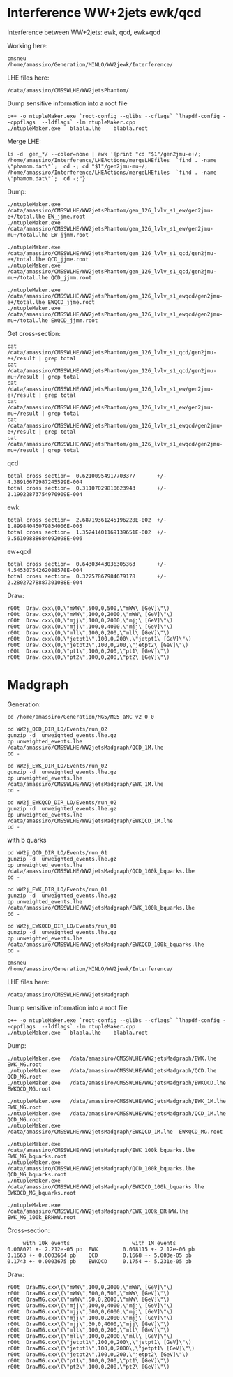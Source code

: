 Interference WW+2jets ewk/qcd
=======

Interference between WW+2jets: ewk, qcd, ewk+qcd


Working here:

    cmsneu
    /home/amassiro/Generation/MINLO/WW2jewk/Interference/

LHE files here:

    /data/amassiro/CMSSWLHE/WW2jetsPhantom/

Dump sensitive information into a root file

    c++ -o ntupleMaker.exe `root-config --glibs --cflags` `lhapdf-config --cppflags  --ldflags` -lm ntupleMaker.cpp
    ./ntupleMaker.exe   blabla.lhe    blabla.root


Merge LHE:

    ls -d  gen_*/ --color=none | awk '{print "cd "$1"/gen2jmu-e+/; /home/amassiro/Interference/LHEActions/mergeLHEfiles  `find . -name \"phamom.dat\"`;  cd -; cd "$1"/gen2jmu-mu+/; /home/amassiro/Interference/LHEActions/mergeLHEfiles  `find . -name \"phamom.dat\"`;  cd -;"}'

Dump:

    ./ntupleMaker.exe   /data/amassiro/CMSSWLHE/WW2jetsPhantom/gen_126_lvlv_s1_ew/gen2jmu-e+/total.lhe EW_jjme.root
    ./ntupleMaker.exe   /data/amassiro/CMSSWLHE/WW2jetsPhantom/gen_126_lvlv_s1_ew/gen2jmu-mu+/total.lhe EW_jjmm.root

    ./ntupleMaker.exe   /data/amassiro/CMSSWLHE/WW2jetsPhantom/gen_126_lvlv_s1_qcd/gen2jmu-e+/total.lhe QCD_jjme.root
    ./ntupleMaker.exe   /data/amassiro/CMSSWLHE/WW2jetsPhantom/gen_126_lvlv_s1_qcd/gen2jmu-mu+/total.lhe QCD_jjmm.root

    ./ntupleMaker.exe   /data/amassiro/CMSSWLHE/WW2jetsPhantom/gen_126_lvlv_s1_ewqcd/gen2jmu-e+/total.lhe EWQCD_jjme.root
    ./ntupleMaker.exe   /data/amassiro/CMSSWLHE/WW2jetsPhantom/gen_126_lvlv_s1_ewqcd/gen2jmu-mu+/total.lhe EWQCD_jjmm.root


Get cross-section:

    cat   /data/amassiro/CMSSWLHE/WW2jetsPhantom/gen_126_lvlv_s1_qcd/gen2jmu-e+/result | grep total 
    cat   /data/amassiro/CMSSWLHE/WW2jetsPhantom/gen_126_lvlv_s1_qcd/gen2jmu-mu+/result | grep total 
    cat   /data/amassiro/CMSSWLHE/WW2jetsPhantom/gen_126_lvlv_s1_ew/gen2jmu-e+/result | grep total 
    cat   /data/amassiro/CMSSWLHE/WW2jetsPhantom/gen_126_lvlv_s1_ew/gen2jmu-mu+/result | grep total 
    cat   /data/amassiro/CMSSWLHE/WW2jetsPhantom/gen_126_lvlv_s1_ewqcd/gen2jmu-e+/result | grep total 
    cat   /data/amassiro/CMSSWLHE/WW2jetsPhantom/gen_126_lvlv_s1_ewqcd/gen2jmu-mu+/result | grep total 

qcd

    total cross section=  0.62100954917703377       +/-  4.38916672987245599E-004
    total cross section=  0.31107029810623943       +/-  2.19922873754970909E-004

ewk

    total cross section=  2.68719361245196228E-002  +/-  1.89984045079834006E-005
    total cross section=  1.35241401169139651E-002  +/-  9.56109888684092098E-006

ew+qcd

    total cross section=  0.64303443036305363       +/-  4.54530754262088578E-004
    total cross section=  0.32257867984679178       +/-  2.28027278887301088E-004


    
Draw:

    r00t  Draw.cxx\(0,\"mWW\",500,0,500,\"mWW\ [GeV]\"\)
    r00t  Draw.cxx\(0,\"mWW\",100,0,2000,\"mWW\ [GeV]\"\)
    r00t  Draw.cxx\(0,\"mjj\",100,0,2000,\"mjj\ [GeV]\"\)
    r00t  Draw.cxx\(0,\"mjj\",100,0,4000,\"mjj\ [GeV]\"\)
    r00t  Draw.cxx\(0,\"mll\",100,0,200,\"mll\ [GeV]\"\)
    r00t  Draw.cxx\(0,\"jetpt1\",100,0,200\,\"jetpt1\ [GeV]\"\)
    r00t  Draw.cxx\(0,\"jetpt2\",100,0,200,\"jetpt2\ [GeV]\"\)
    r00t  Draw.cxx\(0,\"pt1\",100,0,200,\"pt1\ [GeV]\"\)
    r00t  Draw.cxx\(0,\"pt2\",100,0,200,\"pt2\ [GeV]\"\)


    
# Madgraph    
    
Generation:

    cd /home/amassiro/Generation/MG5/MG5_aMC_v2_0_0
    
    cd WW2j_QCD_DIR_LO/Events/run_02
    gunzip -d  unweighted_events.lhe.gz
    cp unweighted_events.lhe /data/amassiro/CMSSWLHE/WW2jetsMadgraph/QCD_1M.lhe
    cd -
    
    cd WW2j_EWK_DIR_LO/Events/run_02
    gunzip -d  unweighted_events.lhe.gz
    cp unweighted_events.lhe /data/amassiro/CMSSWLHE/WW2jetsMadgraph/EWK_1M.lhe
    cd -
    
    cd WW2j_EWKQCD_DIR_LO/Events/run_02
    gunzip -d  unweighted_events.lhe.gz
    cp unweighted_events.lhe /data/amassiro/CMSSWLHE/WW2jetsMadgraph/EWKQCD_1M.lhe
    cd -

with b quarks

    cd WW2j_QCD_DIR_LO/Events/run_01
    gunzip -d  unweighted_events.lhe.gz
    cp unweighted_events.lhe /data/amassiro/CMSSWLHE/WW2jetsMadgraph/QCD_100k_bquarks.lhe
    cd -
    
    cd WW2j_EWK_DIR_LO/Events/run_01
    gunzip -d  unweighted_events.lhe.gz
    cp unweighted_events.lhe /data/amassiro/CMSSWLHE/WW2jetsMadgraph/EWK_100k_bquarks.lhe
    cd -
    
    cd WW2j_EWKQCD_DIR_LO/Events/run_01
    gunzip -d  unweighted_events.lhe.gz
    cp unweighted_events.lhe /data/amassiro/CMSSWLHE/WW2jetsMadgraph/EWKQCD_100k_bquarks.lhe
    cd -

    cmsneu
    /home/amassiro/Generation/MINLO/WW2jewk/Interference/

LHE files here:

    /data/amassiro/CMSSWLHE/WW2jetsMadgraph

Dump sensitive information into a root file

    c++ -o ntupleMaker.exe `root-config --glibs --cflags` `lhapdf-config --cppflags  --ldflags` -lm ntupleMaker.cpp
    ./ntupleMaker.exe   blabla.lhe    blabla.root

Dump:

    ./ntupleMaker.exe   /data/amassiro/CMSSWLHE/WW2jetsMadgraph/EWK.lhe     EWK_MG.root
    ./ntupleMaker.exe   /data/amassiro/CMSSWLHE/WW2jetsMadgraph/QCD.lhe     QCD_MG.root
    ./ntupleMaker.exe   /data/amassiro/CMSSWLHE/WW2jetsMadgraph/EWKQCD.lhe  EWKQCD_MG.root
    
    ./ntupleMaker.exe   /data/amassiro/CMSSWLHE/WW2jetsMadgraph/EWK_1M.lhe     EWK_MG.root
    ./ntupleMaker.exe   /data/amassiro/CMSSWLHE/WW2jetsMadgraph/QCD_1M.lhe     QCD_MG.root
    ./ntupleMaker.exe   /data/amassiro/CMSSWLHE/WW2jetsMadgraph/EWKQCD_1M.lhe  EWKQCD_MG.root

    ./ntupleMaker.exe   /data/amassiro/CMSSWLHE/WW2jetsMadgraph/EWK_100k_bquarks.lhe     EWK_MG_bquarks.root
    ./ntupleMaker.exe   /data/amassiro/CMSSWLHE/WW2jetsMadgraph/QCD_100k_bquarks.lhe     QCD_MG_bquarks.root
    ./ntupleMaker.exe   /data/amassiro/CMSSWLHE/WW2jetsMadgraph/EWKQCD_100k_bquarks.lhe  EWKQCD_MG_bquarks.root

    ./ntupleMaker.exe   /data/amassiro/CMSSWLHE/WW2jetsMadgraph/EWK_100k_BRHWW.lhe     EWK_MG_100k_BRHWW.root
    
    
Cross-section:

         with 10k events                    with 1M events
    0.008021 +- 2.212e-05 pb  EWK        0.008115 +- 2.12e-06 pb
    0.1663 +- 0.0003664 pb    QCD        0.1668 +- 5.003e-05 pb
    0.1743 +- 0.0003675 pb    EWKQCD     0.1754 +- 5.231e-05 pb

    
Draw:

    r00t  DrawMG.cxx\(\"mWW\",100,0,2000,\"mWW\ [GeV]\"\)
    r00t  DrawMG.cxx\(\"mWW\",500,0,500,\"mWW\ [GeV]\"\)
    r00t  DrawMG.cxx\(\"mWW\",50,0,2000,\"mWW\ [GeV]\"\)
    r00t  DrawMG.cxx\(\"mjj\",100,0,4000,\"mjj\ [GeV]\"\)
    r00t  DrawMG.cxx\(\"mjj\",300,0,6000,\"mjj\ [GeV]\"\)
    r00t  DrawMG.cxx\(\"mjj\",100,0,2000,\"mjj\ [GeV]\"\)
    r00t  DrawMG.cxx\(\"mjj\",30,0,4000,\"mjj\ [GeV]\"\)
    r00t  DrawMG.cxx\(\"mll\",100,0,200,\"mll\ [GeV]\"\)
    r00t  DrawMG.cxx\(\"mll\",100,0,2000,\"mll\ [GeV]\"\)
    r00t  DrawMG.cxx\(\"jetpt1\",100,0,200\,\"jetpt1\ [GeV]\"\)
    r00t  DrawMG.cxx\(\"jetpt1\",100,0,2000\,\"jetpt1\ [GeV]\"\)
    r00t  DrawMG.cxx\(\"jetpt2\",100,0,200,\"jetpt2\ [GeV]\"\)
    r00t  DrawMG.cxx\(\"pt1\",100,0,200,\"pt1\ [GeV]\"\)
    r00t  DrawMG.cxx\(\"pt2\",100,0,200,\"pt2\ [GeV]\"\)


    
        
    
    
    

    
    
    
    
    